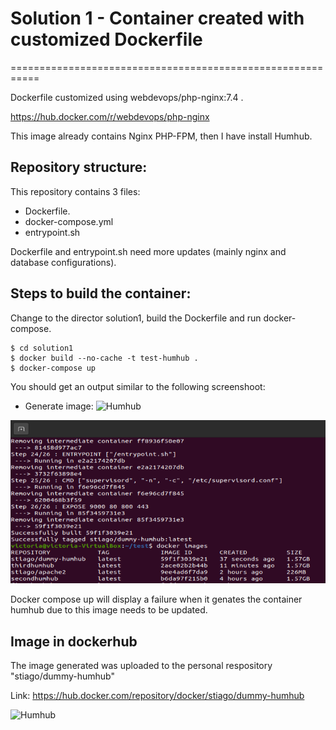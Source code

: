 # Solution 1 - Container created with customized Dockerfile 
===========================================================

Dockerfile customized using webdevops/php-nginx:7.4 .

https://hub.docker.com/r/webdevops/php-nginx

This image already contains Nginx PHP-FPM, then I have install Humhub.

## Repository structure:
This repository contains 3 files:

- Dockerfile. 
- docker-compose.yml
- entrypoint.sh

Dockerfile and entrypoint.sh need more updates (mainly nginx and database configurations).

## Steps to build the container:

Change to the director solution1, build the Dockerfile and run docker-compose.

```
$ cd solution1
$ docker build --no-cache -t test-humhub . 
$ docker-compose up 
```

You should get an output similar to the following screenshoot:

- Generate image:
![Humhub](https://github.com/STiago/Pictures/tree/master/humhub/dockerfile_run_s1.png)


![Humhub](https://github.com/STiago/Pictures/blob/master/humhub/output_dockerfile_s1.png)


Docker compose up will display a failure when it genates the container humhub due to this image needs to be updated.


## Image in dockerhub

The image generated was uploaded to the personal respository "stiago/dummy-humhub"

Link: https://hub.docker.com/repository/docker/stiago/dummy-humhub

![Humhub](https://github.com/STiago/Pictures/tree/master/humhub/dummy_humhub_dockerhub.png)
